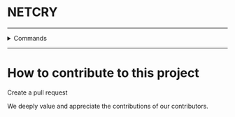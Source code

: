 # NETCRY

---

<details>
<summary>Commands</summary>
<img src="https://r2.e-z.host/20aca75f-b614-4a0a-af4a-a562b0905973/e0jswi5d.png" alt="Screenshot of commands">
</details>

---

# How to contribute to this project
Create a pull request

We deeply value and appreciate the contributions of our contributors.
